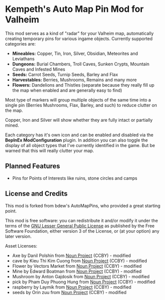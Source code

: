 # Kempeth's Auto Map Pin Mod for Valheim
This mod serves as a kind of "radar" for your Valheim map, automatically creating temporary pins for various ingame objects. Currently supported categories are:

* **Mineables:** Copper, Tin, Iron, Silver, Obsidian, Meteorites and Leviathans
* **Dungeons:** Burial Chambers, Troll Caves, Sunken Crypts, Mountain Caves and Infested Mines
* **Seeds:** Carrot Seeds, Turnip Seeds, Barley and Flax
* **Harvestables:** Berries, Mushrooms, Remains and many more
* **Flowers:** Dandelions and Thistles (separate because they really fill up the map when enabled and are generally easy to find)

Most type of markers will group multiple objects of the same time into a single pin (Berries Mushrooms, Flax, Barley, and such) to reduce clutter on the map.

Copper, Iron and Silver will show whether they are fully intact or partially mined.

Each category has it's own icon and can be enabled and disabled via the **BepInEx ModConfiguration** plugin. In addition you can also toggle the display of all object types that I've currently identified in the game. But be warned that this will really clutter your map.

##  Planned Features
* Pins for Points of Interests like ruins, stone circles and camps

##  License and Credits
This mod is forked from bdew's AutoMapPins, who provided a great starting point.

This mod is free software: you can redistribute it and/or modify it under the terms of the [GNU Lesser General Public License](http://www.gnu.org/licenses/lgpl-3.0.en.html) as published by the Free Software Foundation, either version 3 of the License, or (at your option) any later version.

Asset Licenses:

* Axe by Danil Polshin from [Noun Project](https://thenounproject.com/browse/icons/term/axe/) (CCBY) - modified
* cave by Kieu Thi Kim Cuong from [Noun Project](https://thenounproject.com/browse/icons/term/cave/) (CCBY) - modified
* Flower by Vectors Market from [Noun Project](https://thenounproject.com/browse/icons/term/flower/) (CCBY) - modified
* Mine by Edward Boatman from [Noun Project](https://thenounproject.com/browse/icons/term/mine/) (CCBY) - modified
* Mushroom by Anton Gajdosik from [Noun Project](https://thenounproject.com/browse/icons/term/mushroom/) (CCBY) - modified
* pick by Pham Duy Phuong Hung from [Noun Project](https://thenounproject.com/browse/icons/term/pick/) (CCBY) - modified
* raspberry by Laymik from [Noun Project](https://thenounproject.com/browse/icons/term/raspberry/) (CCBY) - modified
* seeds by Orin zuu from [Noun Project](https://thenounproject.com/browse/icons/term/seeds/) (CCBY) - modified